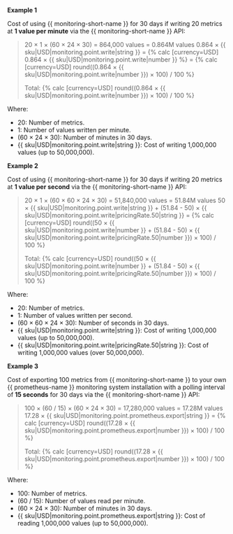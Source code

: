 **Example 1**

Cost of using {{ monitoring-short-name }} for 30 days if writing 20 metrics at **1 value per minute** via the {{ monitoring-short-name }} API:

> 20 × 1 × (60 × 24 × 30) = 864,000 values = 0.864M values
> 0.864 × {{ sku|USD|monitoring.point.write|string }} = {% calc [currency=USD] 0.864 × {{ sku|USD|monitoring.point.write|number }} %} = {% calc [currency=USD] round((0.864 × {{ sku|USD|monitoring.point.write|number }}) × 100) / 100 %}
>
> Total: {% calc [currency=USD] round((0.864 × {{ sku|USD|monitoring.point.write|number }}) × 100) / 100 %}

Where:

* 20: Number of metrics.
* 1: Number of values written per minute.
* (60 × 24 × 30): Number of minutes in 30 days.
* {{ sku|USD|monitoring.point.write|string }}: Cost of writing 1,000,000 values (up to 50,000,000).

**Example 2**

Cost of using {{ monitoring-short-name }} for 30 days if writing 20 metrics at **1 value per second** via the {{ monitoring-short-name }} API:

> 20 × 1 × (60 × 60 × 24 × 30) = 51,840,000 values = 51.84M values
> 50 × {{ sku|USD|monitoring.point.write|string }} + (51.84 - 50) × {{ sku|USD|monitoring.point.write|pricingRate.50|string }} = {% calc [currency=USD] round((50 × {{ sku|USD|monitoring.point.write|number }} + (51.84 - 50) × {{ sku|USD|monitoring.point.write|pricingRate.50|number }}) × 100) / 100 %}
>
> Total: {% calc [currency=USD] round((50 × {{ sku|USD|monitoring.point.write|number }} + (51.84 - 50) × {{ sku|USD|monitoring.point.write|pricingRate.50|number }}) × 100) / 100 %}

Where:

* 20: Number of metrics.
* 1: Number of values written per second.
* (60 × 60 × 24 × 30): Number of seconds in 30 days.
* {{ sku|USD|monitoring.point.write|string }}: Cost of writing 1,000,000 values (up to 50,000,000).
* {{ sku|USD|monitoring.point.write|pricingRate.50|string }}: Cost of writing 1,000,000 values (over 50,000,000).

**Example 3**

Cost of exporting 100 metrics from {{ monitoring-short-name }} to your own {{ prometheus-name }} monitoring system installation with a polling interval of **15 seconds** for 30 days via the {{ monitoring-short-name }} API:

> 100 × (60 / 15) × (60 × 24 × 30) = 17,280,000 values = 17.28M values
> 17.28 × {{ sku|USD|monitoring.point.prometheus.export|string }} = {% calc [currency=USD] round((17.28 × {{ sku|USD|monitoring.point.prometheus.export|number }}) × 100) / 100 %}
>
> Total: {% calc [currency=USD] round((17.28 × {{ sku|USD|monitoring.point.prometheus.export|number }}) × 100) / 100 %}

Where:

* 100: Number of metrics.
* (60 / 15): Number of values read per minute.
* (60 × 24 × 30): Number of minutes in 30 days.
* {{ sku|USD|monitoring.point.prometheus.export|string }}: Cost of reading 1,000,000 values (up to 50,000,000).